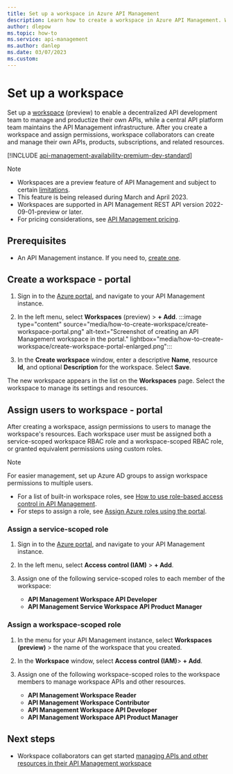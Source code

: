 ```yaml
---
title: Set up a workspace in Azure API Management
description: Learn how to create a workspace in Azure API Management. Workspaces allow decentralized API development teams to own and productize their own APIs.
author: dlepow
ms.topic: how-to
ms.service: api-management
ms.author: danlep
ms.date: 03/07/2023
ms.custom:
---
```


# Set up a workspace

Set up a [workspace](workspaces-overview.md) (preview) to enable a decentralized API development team to manage and productize their own APIs, while a central API platform team maintains the API Management infrastructure. After you create a workspace and assign permissions, workspace collaborators can create and manage their own APIs, products, subscriptions, and related resources.

[!INCLUDE [api-management-availability-premium-dev-standard](../../includes/api-management-availability-premium-dev-standard.md)]

> [!NOTE]
> * Workspaces are a preview feature of API Management and subject to certain [limitations](workspaces-overview.md#preview-limitations).
> * This feature is being released during March and April 2023.
> * Workspaces are supported in API Management REST API version 2022-09-01-preview or later.
> * For pricing considerations, see [API Management pricing](https://azure.microsoft.com/pricing/details/api-management/).

## Prerequisites

* An API Management instance. If you need to, [create one](get-started-create-service-instance.md).

## Create a workspace - portal

1. Sign in to the [Azure portal](https://portal.azure.com), and navigate to your API Management instance.

1. In the left menu, select **Workspaces** (preview) > **+ Add**.
:::image type="content" source="media/how-to-create-workspace/create-workspace-portal.png" alt-text="Screenshot of creating an API Management workspace in the portal." lightbox="media/how-to-create-workspace/create-workspace-portal-enlarged.png":::
    
1. In the **Create workspace** window, enter a descriptive **Name**, resource **Id**, and optional **Description** for the workspace. Select **Save**.

The new workspace appears in the list on the **Workspaces** page. Select the workspace to manage its settings and resources.


## Assign users to workspace - portal

After creating a workspace, assign permissions to users to manage the workspace's resources. Each workspace user must be assigned both a service-scoped workspace RBAC role and a workspace-scoped RBAC role, or granted equivalent permissions using custom roles. 

> [!NOTE]
> For easier management, set up Azure AD groups to assign workspace permissions to multiple users.
> 

* For a list of built-in workspace roles, see [How to use role-based access control in API Management](api-management-role-based-access-control.md).
* For steps to assign a role, see [Assign Azure roles using the portal](../role-based-access-control/role-assignments-portal.md?tabs=current).


### Assign a service-scoped role

1. Sign in to the [Azure portal](https://portal.azure.com), and navigate to your API Management instance.

1. In the left menu, select **Access control (IAM)** > **+ Add**.

1. Assign one of the following service-scoped roles to each member of the workspace:

    * **API Management Workspace API Developer**
    * **API Management Service Workspace API Product Manager**

### Assign a workspace-scoped role

1. In the menu for your API Management instance, select **Workspaces (preview)**  > the name of the workspace that you created.
1. In the **Workspace** window, select **Access control (IAM)**> **+ Add**.
    
1. Assign one of the following workspace-scoped roles to the workspace members to manage workspace APIs and other resources. 

    * **API Management Workspace Reader**
    * **API Management Workspace Contributor**
    * **API Management Workspace API Developer**
    * **API Management Workspace API Product Manager**

## Next steps

* Workspace collaborators can get started [managing APIs and other resources in their API Management workspace](api-management-in-workspace.md)

